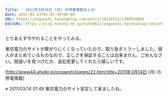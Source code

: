 ```yaml
---
Title: ' 2011年3月14日 (月) の停電情報まとめ'
Date: 2011-03-13T01:47:49+09:00
URL: https://ongaeshi.hatenablog.com/entry/20110313/1300034869
EditURL: https://blog.hatena.ne.jp/tuto0621/ongaeshi.hatenablog.com/atom/entry/6435922169449192853
---
```


とりあえず今やれることをやってみる。

東京電力のサイトが繋がりにくくなっていたので、取り急ぎミラーしました。個人がまとめているものなので、正しさを保証することは出来ません、ごめんなさい。間違いを見つけた方、追記変更してくれたら嬉しいです。 

[http://www44.atwiki.jp/ongaeshi/pages/22.html:title=2011年3月14日 (月) の停電情報]

※ 2011/03/14 01:49 東京電力のサイト安定して来ましたね。
